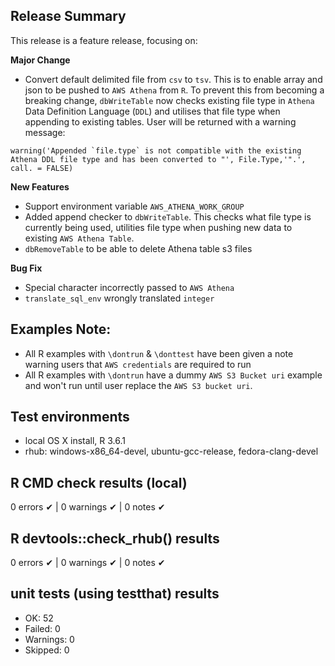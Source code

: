 ## Release Summary
This release is a feature release, focusing on:

**Major Change**
* Convert default delimited file from `csv` to `tsv`. This is to enable array and json to be pushed to `AWS Athena` from `R`. To prevent this from becoming a breaking change, `dbWriteTable` now checks existing file type in `Athena` Data Definition Language (`DDL`) and utilises that file type when appending to existing tables. User will be returned with a warning message:

```
warning('Appended `file.type` is not compatible with the existing Athena DDL file type and has been converted to "', File.Type,'".', call. = FALSE)
```

**New Features**
*  Support environment variable `AWS_ATHENA_WORK_GROUP`
* Added append checker to `dbWriteTable`. This checks what file type is currently being used, utilities file type when pushing new data to existing `AWS Athena Table`.
* `dbRemoveTable` to be able to delete Athena table s3 files

**Bug Fix**
* Special character incorrectly passed to `AWS Athena`
* `translate_sql_env` wrongly translated `integer`

## Examples Note:
* All R examples with `\dontrun` & `\donttest` have been given a note warning users that `AWS credentials` are required to run
* All R examples with `\dontrun` have a dummy `AWS S3 Bucket uri` example and won't run until user replace the `AWS S3 bucket uri`.

## Test environments
* local OS X install, R 3.6.1
* rhub: windows-x86_64-devel, ubuntu-gcc-release, fedora-clang-devel

## R CMD check results (local)
0 errors ✔ | 0 warnings ✔ | 0 notes ✔

## R devtools::check_rhub() results
0 errors ✔ | 0 warnings ✔ | 0 notes ✔

## unit tests (using testthat) results
* OK:       52
* Failed:   0
* Warnings: 0
* Skipped:  0